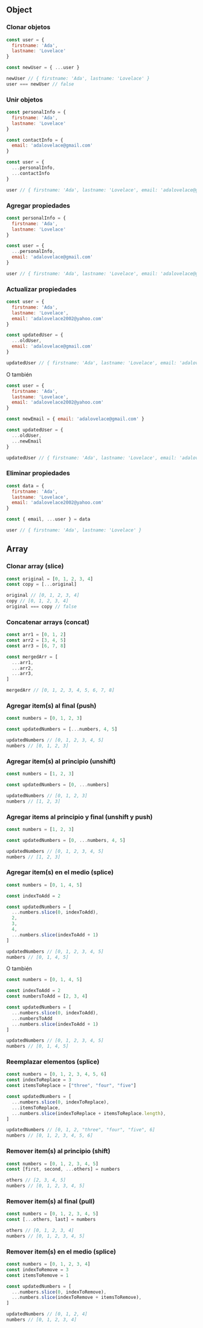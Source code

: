 ## Object

### Clonar objetos

```js
const user = { 
  firstname: 'Ada', 
  lastname: 'Lovelace' 
}

const newUser = { ...user }

newUser // { firstname: 'Ada', lastname: 'Lovelace' }
user === newUser // false
```

### Unir objetos

```js
const personalInfo = { 
  firstname: 'Ada', 
  lastname: 'Lovelace' 
}

const contactInfo = { 
  email: 'adalovelace@gmail.com' 
}

const user = { 
  ...personalInfo, 
  ...contactInfo 
}

user // { firstname: 'Ada', lastname: 'Lovelace', email: 'adalovelace@gmail.com' }
```

### Agregar propiedades

```js
const personalInfo = { 
  firstname: 'Ada', 
  lastname: 'Lovelace' 
}

const user = { 
  ...personalInfo, 
  email: 'adalovelace@gmail.com'  
}

user // { firstname: 'Ada', lastname: 'Lovelace', email: 'adalovelace@gmail.com' }
```

### Actualizar propiedades

```js
const user = { 
  firstname: 'Ada', 
  lastname: 'Lovelace', 
  email: 'adalovelace2002@yahoo.com' 
}

const updatedUser = {
  ...oldUser,
  email: 'adalovelace@gmail.com'
}

updatedUser // { firstname: 'Ada', lastname: 'Lovelace', email: 'adalovelace@gmail.com' }
```

O también

```js
const user = { 
  firstname: 'Ada', 
  lastname: 'Lovelace', 
  email: 'adalovelace2002@yahoo.com' 
}

const newEmail = { email: 'adalovelace@gmail.com' } 

const updatedUser = {
  ...oldUser,
  ...newEmail
}

updatedUser // { firstname: 'Ada', lastname: 'Lovelace', email: 'adalovelace@gmail.com' }
```


### Eliminar propiedades

```js
const data = { 
  firstname: 'Ada', 
  lastname: 'Lovelace', 
  email: 'adalovelace2002@yahoo.com' 
}

const { email, ...user } = data

user // { firstname: 'Ada', lastname: 'Lovelace' }
```

## Array

### Clonar array (slice)

```js
const original = [0, 1, 2, 3, 4]
const copy = [...original]

original // [0, 1, 2, 3, 4]
copy // [0, 1, 2, 3, 4]
original === copy // false
```

### Concatenar arrays (concat)

```js
const arr1 = [0, 1, 2]
const arr2 = [3, 4, 5]
const arr3 = [6, 7, 8]

const mergedArr = [
  ...arr1,
  ...arr2,
  ...arr3,
]

mergedArr // [0, 1, 2, 3, 4, 5, 6, 7, 8]
```

### Agregar item(s) al final (push)

```js
const numbers = [0, 1, 2, 3]

const updatedNumbers = [...numbers, 4, 5]

updatedNumbers // [0, 1, 2, 3, 4, 5]
numbers // [0, 1, 2, 3]
```

### Agregar item(s) al principio (unshift)
```js
const numbers = [1, 2, 3]

const updatedNumbers = [0, ...numbers]

updatedNumbers // [0, 1, 2, 3]
numbers // [1, 2, 3]
```

### Agregar items al principio y final (unshift y push)
```js
const numbers = [1, 2, 3]

const updatedNumbers = [0, ...numbers, 4, 5]

updatedNumbers // [0, 1, 2, 3, 4, 5]
numbers // [1, 2, 3]
```

### Agregar item(s) en el medio (splice)

```js
const numbers = [0, 1, 4, 5]

const indexToAdd = 2

const updatedNumbers = [
  ...numbers.slice(0, indexToAdd),
  2,
  3,
  4,
  ...numbers.slice(indexToAdd + 1)
]

updatedNumbers // [0, 1, 2, 3, 4, 5]
numbers // [0, 1, 4, 5]
```

O también

```js
const numbers = [0, 1, 4, 5]

const indexToAdd = 2
const numbersToAdd = [2, 3, 4] 

const updatedNumbers = [
  ...numbers.slice(0, indexToAdd),
  ...numbersToAdd
  ...numbers.slice(indexToAdd + 1)
]

updatedNumbers // [0, 1, 2, 3, 4, 5]
numbers // [0, 1, 4, 5]
```

### Reemplazar elementos (splice) 

```js
const numbers = [0, 1, 2, 3, 4, 5, 6]
const indexToReplace = 3
const itemsToReplace = ["three", "four", "five"]

const updatedNumbers = [
  ...numbers.slice(0, indexToReplace),
  ...itemsToReplace,
  ...numbers.slice(indexToReplace + itemsToReplace.length),
]

updatedNumbers // [0, 1, 2, "three", "four", "five", 6]
numbers // [0, 1, 2, 3, 4, 5, 6]
```

### Remover item(s) al principio (shift)

```js
const numbers = [0, 1, 2, 3, 4, 5]
const [first, second, ...others] = numbers

others // [2, 3, 4, 5]
numbers // [0, 1, 2, 3, 4, 5]
```

### Remover item(s) al final (pull)

```js
const numbers = [0, 1, 2, 3, 4, 5]
const [...others, last] = numbers

others // [0, 1, 2, 3, 4]
numbers // [0, 1, 2, 3, 4, 5]
```

### Remover item(s) en el medio (splice)

```js
const numbers = [0, 1, 2, 3, 4]
const indexToRemove = 3
const itemsToRemove = 1

const updatedNumbers = [
  ...numbers.slice(0, indexToRemove),
  ...numbers.slice(indexToRemove + itemsToRemove),
]

updatedNumbers // [0, 1, 2, 4]
numbers // [0, 1, 2, 3, 4]
```
